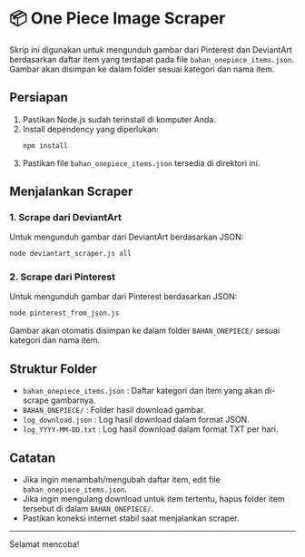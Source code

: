 # 📦 One Piece Image Scraper

Skrip ini digunakan untuk mengunduh gambar dari Pinterest dan DeviantArt berdasarkan daftar item yang terdapat pada file `bahan_onepiece_items.json`. Gambar akan disimpan ke dalam folder sesuai kategori dan nama item.

## Persiapan

1. Pastikan Node.js sudah terinstall di komputer Anda.
2. Install dependency yang diperlukan:
   ```bash
   npm install
   ```
3. Pastikan file `bahan_onepiece_items.json` tersedia di direktori ini.

## Menjalankan Scraper

### 1. Scrape dari DeviantArt
Untuk mengunduh gambar dari DeviantArt berdasarkan JSON:
```bash
node deviantart_scraper.js all
```

### 2. Scrape dari Pinterest
Untuk mengunduh gambar dari Pinterest berdasarkan JSON:
```bash
node pinterest_from_json.js
```

Gambar akan otomatis disimpan ke dalam folder `BAHAN_ONEPIECE/` sesuai kategori dan nama item.

## Struktur Folder
- `bahan_onepiece_items.json` : Daftar kategori dan item yang akan di-scrape gambarnya.
- `BAHAN_ONEPIECE/` : Folder hasil download gambar.
- `log_download.json` : Log hasil download dalam format JSON.
- `log_YYYY-MM-DD.txt` : Log hasil download dalam format TXT per hari.

## Catatan
- Jika ingin menambah/mengubah daftar item, edit file `bahan_onepiece_items.json`.
- Jika ingin mengulang download untuk item tertentu, hapus folder item tersebut di dalam `BAHAN_ONEPIECE/`.
- Pastikan koneksi internet stabil saat menjalankan scraper.

---

Selamat mencoba!
